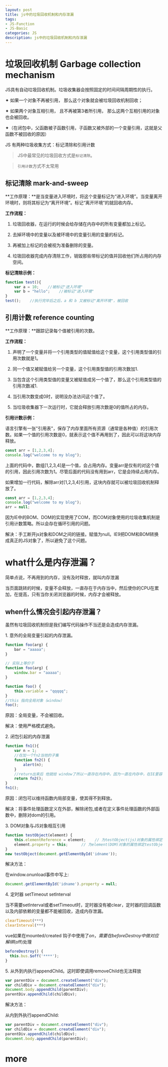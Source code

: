 ```yaml
---
layout: post
title: js中的垃圾回收机制和内存泄漏
tags:
- JS-Function
- JS-Basic
categories: JS
description: js中的垃圾回收机制和内存泄漏
---
```


# 垃圾回收机制 Garbage collection mechanism

JS具有自动垃圾回收机制。垃圾收集器会按照固定的时间间隔周期性的执行。

✦ 如果一个对象不再被引用， 那么这个对象就会被垃圾回收机制回收；

✦ 如果两个对象互相引用， 且不再被第3者所引用， 那么这两个互相引用的对象也会被回收。

✦（在闭包中，父函数被子函数引用，子函数又被外部的一个变量引用，这就是父函数不被回收的原因）

JS 有两种垃圾收集方式：标记清除和引用计数

> JS中最常见的垃圾回收方式是`标记清除`。

> `引用计数`方式不太常用

## 标记清除 mark-and-sweep

**工作原理：**是当变量进入环境时，将这个变量标记为“进入环境”。当变量离开环境时，则将其标记为“离开环境”。标记“离开环境”的就回收内存。

**工作流程：**

1. 垃圾回收器，在运行的时候会给存储在内存中的所有变量都加上标记。

2. 去掉环境中的变量以及被环境中的变量引用的变量的标记。

3. 再被加上标记的会被视为准备删除的变量。

4. 垃圾回收器完成内存清除工作，销毁那些带标记的值并回收他们所占用的内存空间。

**标记清除示例：**

```js
function test(){
    var a = 10;    //被标记"进入环境"
    var b = "hello";    //被标记"进入环境"
}
test();    //执行完毕后之后，a 和 b 又被标记"离开环境"，被回收
```

## 引用计数 reference counting

**工作原理：**跟踪记录每个值被引用的次数。

**工作流程：**

1. 声明了一个变量并将一个引用类型的值赋值给这个变量，这个引用类型值的引用次数就是1。

2. 同一个值又被赋值给另一个变量，这个引用类型值的引用次数加1.

3. 当包含这个引用类型值的变量又被赋值成另一个值了，那么这个引用类型值的引用次数减1.

4. 当引用次数变成0时，说明没办法访问这个值了。

5. 当垃圾收集器下一次运行时，它就会释放引用次数是0的值所占的内存。

**引用计数示例：**

语言引擎有一张"引用表"，保存了内存里面所有资源（通常是各种值）的引用次数。如果一个值的引用次数是0，就表示这个值不再用到了，因此可以将这块内存释放。

```js
const arr = [1,2,3,4];
console.log("welcome to my blog");
```

上面的代码中，数组[1,2,3,4]是一个值，会占用内存。变量arr是仅有的对这个值的引用，因此引用次数为1。尽管后面的代码没有用到arr，它是会持续占用内存。

如果增加一行代码，解除arr对[1,2,3,4]引用，这块内存就可以被垃圾回收机制释放了。

```js
const arr = [1,2,3,4];
console.log("welcome to my blog");
arr = null;
```

因为IE中的BOM、DOM的实现使用了COM，而COM对象使用的垃圾收集机制是引用计数策略。所以会存在循环引用的问题。

解决：手工断开js对象和DOM之间的链接。赋值为null。IE9把DOM和BOM转换成真正的JS对象了，所以避免了这个问题。

# what什么是内存泄漏？

简单点说，不再用到的内存，没有及时释放，就叫内存泄漏

当页面跳转的时候，变量不会释放，一直存在于内存当中，然后使你的CPU在累加，在提高，只有当你关闭浏览器的时候，内存才会被释放。

## when什么情况会引起内存泄漏？

虽然有垃圾回收机制但是我们编写代码操作不当还是会造成内存泄漏。

1. 意外的全局变量引起的内存泄漏。

```js
function foo(arg) {
    bar = "aaaaa";
}
 
// 实际上等价于
function foo(arg) {
    window.bar = "aaaaa";
}
```

```js
function foo() {
    this.variable = "qqqqq";
}
//this 指向全局对象（window）
foo();
```

原因：全局变量，不会被回收。

解决：使用严格模式避免。

2. 闭包引起的内存泄漏

```js
function fn1(){
    var n = 1;
	//在加一个fn2当他的子集
    function fn2() { 
        alert(n);
    }
	//return出来后 他就给 window了所以一直存在内存中。因为一直在内存中，在IE里容易造成内存泄漏
    return fn2();
}
fn1();
```

原因：闭包可以维持函数内局部变量，使其得不到释放。

解决：将事件处理函数定义在外部，解除闭包,或者在定义事件处理函数的外部函数中，删除对dom的引用。

3. DOM对象与JS对象相互引用

```js
function testObject(element) { 
    this.elementReference = element;    // 为testObject(js)对象的属性绑定element(DOM)对象
    element.property = this;      // 为element(DOM)对象的属性绑定testObject(js)对象
} 
new testObject(document.getElementById('idname'));
```

解决方法：

在window.onunload事件中写上:

```js
document.getElementById('idname').property = null;
```

4. 定时器 setTimeout setInterval

当不需要setInterval或者setTimeout时，定时器没有被clear，定时器的回调函数以及内部依赖的变量都不能被回收，造成内存泄漏。

```js
clearTimeout(***)
clearInterval(***)
```

vue如果在mounted/created 钩子中使用了$on，需要在beforeDestroy 中做对应解绑($off)处理

```js
beforeDestroy() {
  this.bus.$off('****');
}
```

5. 从外到内执行appendChild。这时即使调用removeChild也无法释放

```js
var parentDiv = document.createElement("div"); 
var childDiv = document.createElement("div"); 
document.body.appendChild(parentDiv); 
parentDiv.appendChild(childDiv); 
```

解决方法： 

从内到外执行appendChild: 

```js
var parentDiv = document.createElement("div"); 
var childDiv = document.createElement("div"); 
parentDiv.appendChild(childDiv); 
document.body.appendChild(parentDiv); 
```

# more

